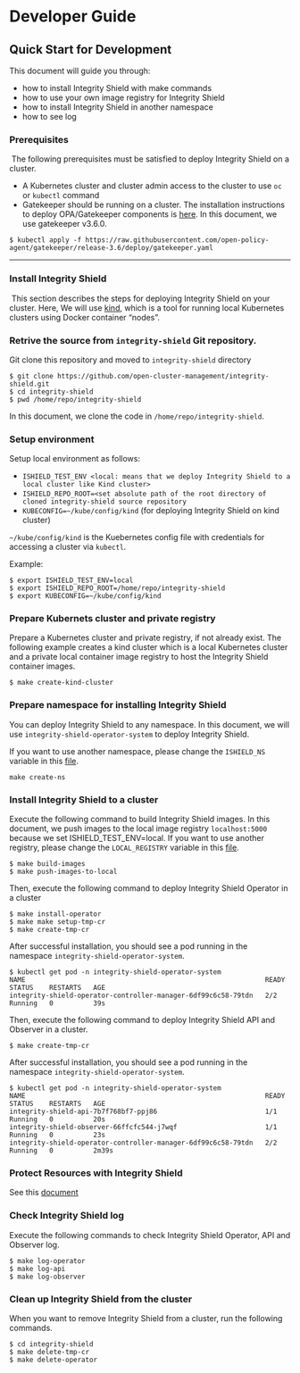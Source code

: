 # Developer Guide 

## Quick Start for Development

This document will guide you through:
- how to install Integrity Shield with make commands
- how to use your own image registry for Integrity Shield
- how to install Integrity Shield in another namespace
- how to see log

### Prerequisites
​
The following prerequisites must be satisfied to deploy Integrity Shield on a cluster.
- A Kubernetes cluster and cluster admin access to the cluster to use `oc` or `kubectl` command
- Gatekeeper should be running on a cluster. The installation instructions to deploy OPA/Gatekeeper components is [here](https://open-policy-agent.github.io/gatekeeper/website/docs/install/).
In this document, we use gatekeeper v3.6.0.
```
$ kubectl apply -f https://raw.githubusercontent.com/open-policy-agent/gatekeeper/release-3.6/deploy/gatekeeper.yaml
```
---

### Install Integrity Shield
​
This section describes the steps for deploying Integrity Shield on your cluster. Here, We will use [kind](https://kind.sigs.k8s.io), which is a tool for running local Kubernetes clusters using Docker container “nodes”.

### Retrive the source from `integrity-shield` Git repository.

Git clone this repository and moved to `integrity-shield` directory

```
$ git clone https://github.com/open-cluster-management/integrity-shield.git
$ cd integrity-shield
$ pwd /home/repo/integrity-shield
```
In this document, we clone the code in `/home/repo/integrity-shield`.

### Setup environment
Setup local environment as follows:
- `ISHIELD_TEST_ENV <local: means that we deploy Integrity Shield to a local cluster like Kind cluster>`
- `ISHIELD_REPO_ROOT=<set absolute path of the root directory of cloned integrity-shield source repository`
- `KUBECONFIG=~/kube/config/kind`  (for deploying Integrity Shield on kind cluster)

`~/kube/config/kind` is the Kuebernetes config file with credentials for accessing a cluster via `kubectl`.

Example:
```
$ export ISHIELD_TEST_ENV=local
$ export ISHIELD_REPO_ROOT=/home/repo/integrity-shield
$ export KUBECONFIG=~/kube/config/kind
```

### Prepare Kubernets cluster and private registry

Prepare a Kubernetes cluster and private registry, if not already exist.
The following example creates a kind cluster which is a local Kubernetes cluster and a private local container image registry to host the Integrity Shield container images.

```
$ make create-kind-cluster
```


### Prepare namespace for installing Integrity Shield

You can deploy Integrity Shield to any namespace. In this document, we will use `integrity-shield-operator-system` to deploy Integrity Shield.

If you want to use another namespace, please change the `ISHIELD_NS` variable in this [file](../ishield-build.conf).
```
make create-ns
```

### Install Integrity Shield to a cluster

Execute the following command to build Integrity Shield images.
In this document, we push images to the local image registry `localhost:5000` because we set ISHIELD_TEST_ENV=local.
If you want to use another registry, please change the `LOCAL_REGISTRY` variable in this [file](../ishield-build.conf).

```
$ make build-images
$ make push-images-to-local
```

Then, execute the following command to deploy Integrity Shield Operator in a cluster

```
$ make install-operator
$ make make setup-tmp-cr
$ make create-tmp-cr
```

After successful installation, you should see a pod running in the namespace `integrity-shield-operator-system`.

```
$ kubectl get pod -n integrity-shield-operator-system                                                                     
NAME                                                            READY   STATUS    RESTARTS   AGE
integrity-shield-operator-controller-manager-6df99c6c58-79tdn   2/2     Running   0          39s
```
Then, execute the following command to deploy Integrity Shield API and Observer in a cluster.

```
$ make create-tmp-cr
```

After successful installation, you should see a pod running in the namespace `integrity-shield-operator-system`.

```
$ kubectl get pod -n integrity-shield-operator-system                                                                    
NAME                                                            READY   STATUS    RESTARTS   AGE
integrity-shield-api-7b7f768bf7-ppj86                           1/1     Running   0          20s
integrity-shield-observer-66ffcfc544-j7wqf                      1/1     Running   0          23s
integrity-shield-operator-controller-manager-6df99c6c58-79tdn   2/2     Running   0          2m39s
```

### Protect Resources with Integrity Shield
See this [document](README_GETTING-STARTED-TUTORIAL.md) 

### Check Integrity Shield log
Execute the following commands to check Integrity Shield Operator, API and Observer log.

```
$ make log-operator
$ make log-api
$ make log-observer
```

### Clean up Integrity Shield from the cluster

When you want to remove Integrity Shield from a cluster, run the following commands.
```
$ cd integrity-shield
$ make delete-tmp-cr
$ make delete-operator
```


